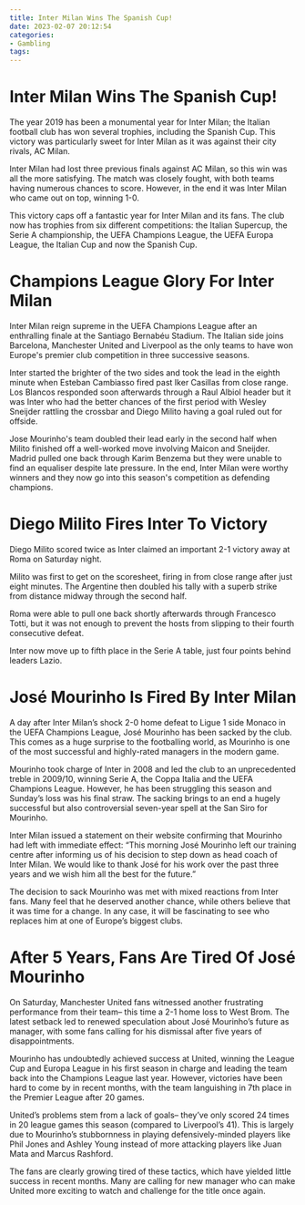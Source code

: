```yaml
---
title: Inter Milan Wins The Spanish Cup!
date: 2023-02-07 20:12:54
categories:
- Gambling
tags:
---
```



#  Inter Milan Wins The Spanish Cup!

The year 2019 has been a monumental year for Inter Milan; the Italian football club has won several trophies, including the Spanish Cup. This victory was particularly sweet for Inter Milan as it was against their city rivals, AC Milan.

Inter Milan had lost three previous finals against AC Milan, so this win was all the more satisfying. The match was closely fought, with both teams having numerous chances to score. However, in the end it was Inter Milan who came out on top, winning 1-0.

This victory caps off a fantastic year for Inter Milan and its fans. The club now has trophies from six different competitions: the Italian Supercup, the Serie A championship, the UEFA Champions League, the UEFA Europa League, the Italian Cup and now the Spanish Cup.

#  Champions League Glory For Inter Milan

Inter Milan reign supreme in the UEFA Champions League after an enthralling finale at the Santiago Bernabéu Stadium. The Italian side joins Barcelona, Manchester United and Liverpool as the only teams to have won Europe's premier club competition in three successive seasons.

Inter started the brighter of the two sides and took the lead in the eighth minute when Esteban Cambiasso fired past Iker Casillas from close range. Los Blancos responded soon afterwards through a Raul Albiol header but it was Inter who had the better chances of the first period with Wesley Sneijder rattling the crossbar and Diego Milito having a goal ruled out for offside.

Jose Mourinho's team doubled their lead early in the second half when Milito finished off a well-worked move involving Maicon and Sneijder. Madrid pulled one back through Karim Benzema but they were unable to find an equaliser despite late pressure. In the end, Inter Milan were worthy winners and they now go into this season's competition as defending champions.

#  Diego Milito Fires Inter To Victory

Diego Milito scored twice as Inter claimed an important 2-1 victory away at Roma on Saturday night.

Milito was first to get on the scoresheet, firing in from close range after just eight minutes. The Argentine then doubled his tally with a superb strike from distance midway through the second half.

Roma were able to pull one back shortly afterwards through Francesco Totti, but it was not enough to prevent the hosts from slipping to their fourth consecutive defeat.

Inter now move up to fifth place in the Serie A table, just four points behind leaders Lazio.

#  José Mourinho Is Fired By Inter Milan

A day after Inter Milan’s shock 2-0 home defeat to Ligue 1 side Monaco in the UEFA Champions League, José Mourinho has been sacked by the club. This comes as a huge surprise to the footballing world, as Mourinho is one of the most successful and highly-rated managers in the modern game.

Mourinho took charge of Inter in 2008 and led the club to an unprecedented treble in 2009/10, winning Serie A, the Coppa Italia and the UEFA Champions League. However, he has been struggling this season and Sunday’s loss was his final straw. The sacking brings to an end a hugely successful but also controversial seven-year spell at the San Siro for Mourinho.

Inter Milan issued a statement on their website confirming that Mourinho had left with immediate effect: “This morning José Mourinho left our training centre after informing us of his decision to step down as head coach of Inter Milan. We would like to thank José for his work over the past three years and we wish him all the best for the future.”

The decision to sack Mourinho was met with mixed reactions from Inter fans. Many feel that he deserved another chance, while others believe that it was time for a change. In any case, it will be fascinating to see who replaces him at one of Europe’s biggest clubs.

#  After 5 Years, Fans Are Tired Of José Mourinho

On Saturday, Manchester United fans witnessed another frustrating performance from their team– this time a 2-1 home loss to West Brom. The latest setback led to renewed speculation about José Mourinho’s future as manager, with some fans calling for his dismissal after five years of disappointments.

Mourinho has undoubtedly achieved success at United, winning the League Cup and Europa League in his first season in charge and leading the team back into the Champions League last year. However, victories have been hard to come by in recent months, with the team languishing in 7th place in the Premier League after 20 games.

United’s problems stem from a lack of goals– they’ve only scored 24 times in 20 league games this season (compared to Liverpool’s 41). This is largely due to Mourinho’s stubbornness in playing defensively-minded players like Phil Jones and Ashley Young instead of more attacking players like Juan Mata and Marcus Rashford.

The fans are clearly growing tired of these tactics, which have yielded little success in recent months. Many are calling for new manager who can make United more exciting to watch and challenge for the title once again.